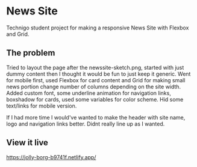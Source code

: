 # News Site

Technigo student project for making a responsive News Site with Flexbox and Grid.

## The problem

Tried to layout the page after the newssite-sketch.png, started with just dummy content then I thought it would be fun to just keep it generic.
Went for mobile first, used Flexbox for card content and Grid for making small news portion change number of columns depending on the site width. Added custom font, some underline animation for navigation links, boxshadow for cards, used some variables for color scheme. Hid some text/links for mobile version.

If I had more time I would've wanted to make the header with site name, logo and navigation links better. Didnt really line up as I wanted.

## View it live

https://jolly-borg-b9741f.netlify.app/
